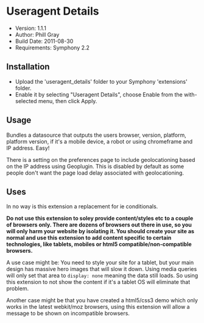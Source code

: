 # Useragent Details

- Version: 1.1.1
- Author: Phill Gray
- Build Date: 2011-08-30
- Requirements: Symphony 2.2

## Installation

- Upload the 'useragent_details' folder to your Symphony 'extensions' folder.
- Enable it by selecting "Useragent Details", choose Enable from the with-selected menu, then click Apply.

## Usage

Bundles a datasource that outputs the users browser, version, platform, platform version, if it's a mobile device, a robot or using chromeframe and IP address. Easy!

There is a setting on the preferences page to include geolocationing based on the IP address using Geoplugin. This is disabled by default as some people don't want the page load delay associated with geolocationing.

## Uses

In no way is this extension a replacement for ie conditionals.

**Do not use this extension to soley provide content/styles etc to a couple of browsers only. There are dozens of browsers out there in use, so you will only harm your website by isolating it. You should create your site as normal and use this extension to add content specific to certain technologies, like tablets, mobiles or html5 compatible/non-compatible browsers.**

A use case might be: You need to style your site for a tablet, but your main design has massive hero images that will slow it down. Using media queries will only set that area to `display: none` meaning the data still loads. So using this extension to not show the content if it's a tablet OS will eliminate that problem.

Another case might be that you have created a html5/css3 demo which only works in the latest webkit/moz browsers, using this extension will allow a message to be shown on incompatible browsers.